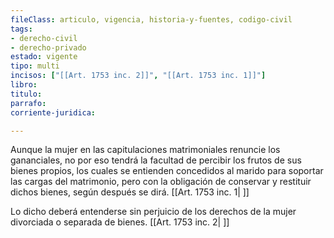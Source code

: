 ```yaml
---
fileClass: articulo, vigencia, historia-y-fuentes, codigo-civil
tags:
- derecho-civil
- derecho-privado
estado: vigente
tipo: multi
incisos: ["[[Art. 1753 inc. 2]]", "[[Art. 1753 inc. 1]]"]
libro:
titulo:
parrafo:
corriente-juridica:

---
```

Aunque la mujer en las capitulaciones matrimoniales renuncie los gananciales, no por eso tendrá la facultad de percibir los frutos de sus bienes propios, los cuales se entienden concedidos al marido para soportar las cargas del matrimonio, pero con la obligación de conservar y restituir dichos bienes, según después se dirá. [[Art. 1753 inc. 1| ]]

Lo dicho deberá entenderse sin perjuicio de los derechos de la mujer divorciada o separada de bienes. [[Art. 1753 inc. 2| ]]